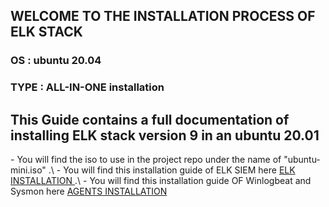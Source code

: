 ## WELCOME TO THE INSTALLATION PROCESS OF ELK STACK ##

<h3>OS : ubuntu 20.04</h3>
<h3>TYPE : ALL-IN-ONE installation</h3>

<h2>This Guide contains a full documentation of installing ELK stack version 9 in an ubuntu 20.01</h2>
- You will find the iso to use in the project repo under the name of "ubuntu-mini.iso" .\
- You will find this installation guide of ELK SIEM here <a href="https://github.com/yassinebadrou/SIEM-ELK/blob/main/InstallationSteps.md"> ELK INSTALLATION </a> .\
- You will find this installation guide OF Winlogbeat and Sysmon here <a href="https://github.com/yassinebadrou/SIEM-ELK/blob/main/WinlogbeatConfig.md"> AGENTS INSTALLATION </a>
